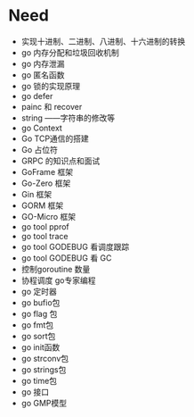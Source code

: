 # Need

- 实现十进制、二进制、八进制、十六进制的转换
- go 内存分配和垃圾回收机制
- go 内存泄漏
- go 匿名函数
- go 锁的实现原理
- go defer
- painc 和 recover
- string ——字符串的修改等
- go Context
- Go TCP通信的搭建
- Go 占位符
- GRPC 的知识点和面试
- GoFrame 框架
- Go-Zero 框架
- Gin 框架
- GORM 框架
- GO-Micro 框架
- go tool pprof
- go tool trace
- go tool GODEBUG 看调度跟踪
- go tool GODEBUG 看 GC
- 控制goroutine 数量
- 协程调度 go专家编程
- go 定时器
- go bufio包
- go flag 包
- go fmt包
- go sort包
- go init函数
- go strconv包
- go strings包
- go time包
- go 接口
- go GMP模型